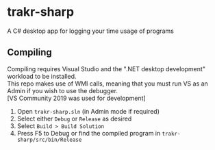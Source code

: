 # trakr-sharp
 A C# desktop app for logging your time usage of programs

## Compiling
 Compiling requires Visual Studio and the ".NET desktop development" workload to be installed.  
 This repo makes use of WMI calls, meaning that you must run VS as an Admin if you wish to use the debugger.  
 [VS Community 2019 was used for development]  

 1. Open `trakr-sharp.sln` (in Admin mode if required)  
 2. Select either `Debug` or `Release` as desired  
 3. Select `Build > Build Solution`  
 4. Press F5 to Debug or find the compiled program in `trakr-sharp/src/bin/Release`  
